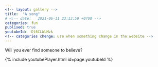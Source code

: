 ```yaml
---
<!-- layout: gallery -->
title:  "A song"
# <!-- date:   2021-06-11 23:13:59 +0700 -->
categories: fun
publised: true
youtubeId: -Dl6CLWLMzk
<!-- categories chenge: use when something change in the website -->
---
```


Will you ever find someone to believe?

{% include youtubePlayer.html id=page.youtubeId %}

